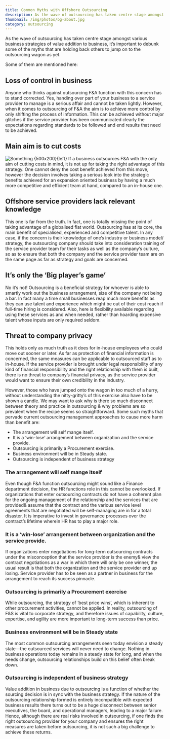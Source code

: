 ```yaml
---
title: Common Myths with Offshore Outsourcing
description: As the wave of outsourcing has taken centre stage amongst various business strategies of value addition to business, it’s important to debunk some of the myths that are holding back others to jump on to the outsourcing wagon as yet.
thumbnail: /img/photos/bg-about.jpg
category: outsourcing
---
```


As the wave of outsourcing has taken centre stage amongst various business strategies of value addition to business, it’s important to debunk some of the myths that are holding back others to jump on to the outsourcing wagon as yet.

Some of them are mentioned here:

## Loss of control in business

Anyone who thinks against outsourcing F&A function with this concern has to stand corrected. Yes, handing over part of your business to a service provider to manage is a serious affair and cannot be taken lightly. However, when it comes to outsourcing of F&A the aim is to achieve more control by only shifting the process of information. This can be achieved without major glitches if the service provider has been communicated clearly the expectations regarding standards to be followed and end results that need to be achieved.

## Main aim is to cut costs

![Something {500x200}{left}](./bg-about.jpg)
If a business outsources F&A with the only aim of cutting costs in mind, it is not up for taking the right advantage of this strategy. One cannot deny the cost benefit achieved from this move, however the decision involves taking a serious look into the strategic benefits achieved for an expansion oriented business by having a much more competitive and efficient team at hand, compared to an in-house one.

## Offshore service providers lack relevant knowledge

This one is far from the truth. In fact, one is totally missing the point of taking advantage of a globalised flat world. Outsourcing has at its core, the main benefit of specialised, experienced and competitive talent. In any case, if the concern is their knowledge of one’s industry or business model/ strategy, the outsourcing company should take into consideration training of the service provider team for their tasks as well as the company’s culture, so as to ensure that both the company and the service provider team are on the same page as far as strategy and goals are concerned.

## It’s only the ‘Big player’s game’

No it’s not! Outsourcing is a beneficial strategy for whoever is able to smartly work out the business arrangement, size of the company not being a bar. In fact many a time small businesses reap much more benefits as they can use talent and experience which might be out of their cost reach if full-time hiring is considered. Also, here is flexibility available regarding using these services as and when needed, rather than hoarding expensive talent whose inputs are only required seldom.

## Threat to company privacy

This holds only as much truth as it does for in-house employees who could move out sooner or later. As far as protection of financial information is concerned, the same measures can be applicable to outsourced staff as to in-house. If the service provider is brought under legal responsibility of any kind of financial responsibility and the right relationship with them is built, there is no threat to company’s financial privacy, as the service provider would want to ensure their own credibility in the industry.

However, those who have jumped onto the wagon in too much of a hurry, without understanding the nitty-gritty’s of this exercise also have to be shown a candle. We may want to ask why is there so much disconnect between theory and practice in outsourcing & why problems are so prevalent when the recipe seems so straightforward. Some such myths that pervade current outsourcing management approaches to cause more harm than benefit are:

- The arrangement will self mange itself.
- It is a ‘win-lose’ arrangement between organization and the service provide.
- Outsourcing is primarily a Procurement exercise.
- Business environment will be in Steady state.
- Outsourcing is independent of business strategy

### The arrangement will self mange itself

Even though F&A function outsourcing might sound like a Finance department decision, the HR functions role in this cannot be overlooked. If organizations that enter outsourcing contracts do not have a coherent plan for the ongoing management of the relationship and the services that are provided& assume that the contract and the various service level agreements that are negotiated will be self-managing are in for a total disaster. It is imperative to invest in governance processes over the contract’s lifetime wherein HR has to play a major role.

### It is a ‘win-lose’ arrangement between organization and the service provide.

If organizations enter negotiations for long-term outsourcing contracts under the misconception that the service provider is the enemy& view the contract negotiations as a war in which there will only be one winner, the usual result is that both the organization and the service provider end up losing. Service provider has to be seen as a partner in business for the arrangement to reach its success pinnacle.

### Outsourcing is primarily a Procurement exercise

While outsourcing, the strategy of ‘best price wins’, which is inherent to other procurement activities, cannot be applied. In reality, outsourcing of F&S is vital to corporate strategy, and therefore issues of capability, culture, expertise, and agility are more important to long-term success than price.

### Business environment will be in Steady state

The most common outsourcing arrangements seen today envision a steady state—the outsourced services will never need to change. Nothing in business operations today remains in a steady state for long, and when the needs change, outsourcing relationships build on this belief often break down.

### Outsourcing is independent of business strategy

Value addition in business due to outsourcing is a function of whether the sourcing decision is in sync with the business strategy. If the nature of the outsourcing relationship formed is entirely incompatible with expected business results there turns out to be a huge disconnect between senior executives, the board, and operational managers, leading to a major failure.
Hence, although there are real risks involved in outsourcing, if one finds the right outsourcing provider for your company and ensures the right measures are taken before outsourcing, it is not such a big challenge to achieve these returns.
